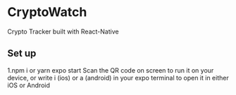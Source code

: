 # CryptoWatch
Crypto Tracker built with React-Native

## Set up
1.npm i or yarn
expo start
Scan the QR code on screen to run it on your device, or write i (ios) or a (android) in your expo terminal to open it in either iOS or Android